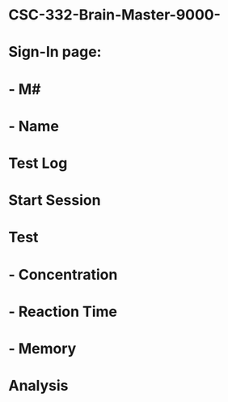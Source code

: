 # CSC-332-Brain-Master-9000-
#

# Sign-In page:
#   - M#
#   - Name
#
# Test Log
#
# Start Session
#
# Test
#   - Concentration 
#   - Reaction Time
#   - Memory
#
# Analysis
